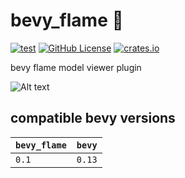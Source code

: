 # bevy_flame 🧩
[![test](https://github.com/mosure/bevy_flame/workflows/test/badge.svg)](https://github.com/Mosure/bevy_flame/actions?query=workflow%3Atest)
[![GitHub License](https://img.shields.io/github/license/mosure/bevy_flame)](https://raw.githubusercontent.com/mosure/bevy_flame/main/LICENSE)
[![crates.io](https://img.shields.io/crates/v/bevy_flame.svg)](https://crates.io/crates/bevy_flame)

bevy flame model viewer plugin

![Alt text](docs/bevy_flame_no_texture.gif)


## compatible bevy versions

| `bevy_flame` | `bevy` |
| :--         | :--    |
| `0.1`       | `0.13` |
